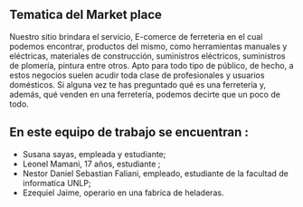 ## Tematica del Market place

 Nuestro sitio brindara el servicio, E-comerce de ferreteria en el cual podemos encontrar, productos del mismo, como herramientas manuales y eléctricas, materiales de construcción, suministros eléctricos, suministros de plomería, pintura entre otros. Apto para todo tipo de público, de hecho, a estos negocios suelen acudir toda clase de profesionales y usuarios domésticos. Si alguna vez te has preguntado qué es una ferretería y, además, qué venden en una ferretería, podemos decirte que un poco de todo.

## En este equipo de trabajo se encuentran :
- Susana sayas, empleada y estudiante; 
- Leonel Mamani, 17 años, estudiante ; 
- Nestor Daniel Sebastian Faliani, empleado, estudiante de la facultad de informatica UNLP; 
- Ezequiel Jaime, operario en una fabrica de heladeras.
